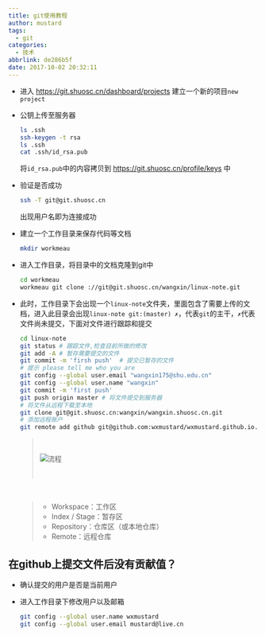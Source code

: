 ```yaml
---
title: git使用教程
author: mustard
tags:
  - git
categories:
  - 技术
abbrlink: de286b5f
date: 2017-10-02 20:32:11
---
```


* 进入 https://git.shuosc.cn/dashboard/projects 建立一个新的项目`new project`

* 公钥上传至服务器

  ```bash
  ls .ssh
  ssh-keygen -t rsa
  ls .ssh
  cat .ssh/id_rsa.pub
  ```

  将`id_rsa.pub`中的内容拷贝到 https://git.shuosc.cn/profile/keys 中

* 验证是否成功

  ```bash
  ssh -T git@git.shuosc.cn
  ```

  出现用户名即为连接成功

* 建立一个工作目录来保存代码等文档

  ```bash
  mkdir workmeau
  ```

* 进入工作目录，将目录中的文档克隆到git中

  ```bash
  cd workmeau 
  workmeau git clone ://git@git.shuosc.cn/wangxin/linux-note.git

  ```

* 此时，工作目录下会出现一个`linux-note`文件夹，里面包含了需要上传的文档，进入此目录会出现`linux-note git:(master) ✗`，代表`git`的主干，`✗`代表文件尚未提交，下面对文件进行跟踪和提交

  ```bash
  cd linux-note
  git status # 跟踪文件,检查目前所做的修改
  git add -A # 暂存需要提交的文件
  git commit -m 'firsh push'  # 提交已暂存的文件
  # 提示 please tell me who you are
  git config --global user.email "wangxin175@shu.edu.cn"
  git config --global user.name "wangxin"
  git commit -m 'first push'
  git push origin master # 将文件提交到服务器
  # 将文件从远程下载至本地
  git clone git@git.shuosc.cn:wangxin/wangxin.shuosc.cn.git 
  # 添加远程账户
  git remote add github git@github.com:wxmustard/wxmustard.github.io.git
  ```

  > ​
  >
  > ![流程](https://vgy.me/m9OQXI.png)
  >
  > ​

  ​

  > - Workspace：工作区
  > - Index / Stage：暂存区
  > - Repository：仓库区（或本地仓库）
  > - Remote：远程仓库


## 在github上提交文件后没有贡献值？

* 确认提交的用户是否是当前用户

* 进入工作目录下修改用户以及邮箱

  ```bash
  git config --global user.name wxmustard 
  git config --global user.email mustard@live.cn
  ```

  ​

  ​